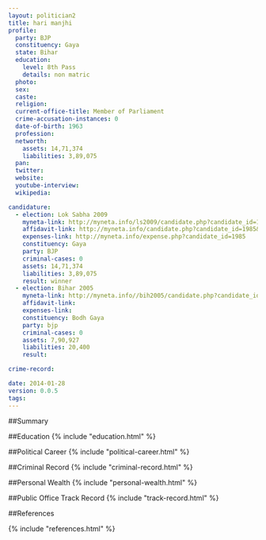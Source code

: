 ```yaml
---
layout: politician2
title: hari manjhi
profile: 
  party: BJP
  constituency: Gaya
  state: Bihar
  education: 
    level: 8th Pass
    details: non matric
  photo: 
  sex: 
  caste: 
  religion: 
  current-office-title: Member of Parliament
  crime-accusation-instances: 0
  date-of-birth: 1963
  profession: 
  networth: 
    assets: 14,71,374
    liabilities: 3,89,075
  pan: 
  twitter: 
  website: 
  youtube-interview: 
  wikipedia: 

candidature: 
  - election: Lok Sabha 2009
    myneta-link: http://myneta.info/ls2009/candidate.php?candidate_id=1985
    affidavit-link: http://myneta.info/candidate.php?candidate_id=1985&scan=original
    expenses-link: http://myneta.info/expense.php?candidate_id=1985
    constituency: Gaya 
    party: BJP
    criminal-cases: 0
    assets: 14,71,374
    liabilities: 3,89,075
    result: winner 
  - election: Bihar 2005
    myneta-link: http://myneta.info//bih2005/candidate.php?candidate_id=137
    affidavit-link: 
    expenses-link: 
    constituency: Bodh Gaya 
    party: bjp
    criminal-cases: 0
    assets: 7,90,927
    liabilities: 20,400
    result:  

crime-record: 

date: 2014-01-28
version: 0.0.5
tags: 
---
```

##Summary


##Education
{% include "education.html" %}


##Political Career
{% include "political-career.html" %}


##Criminal Record
{% include "criminal-record.html" %}


##Personal Wealth
{% include "personal-wealth.html" %}


##Public Office Track Record
{% include "track-record.html" %}


##References


{% include "references.html" %}